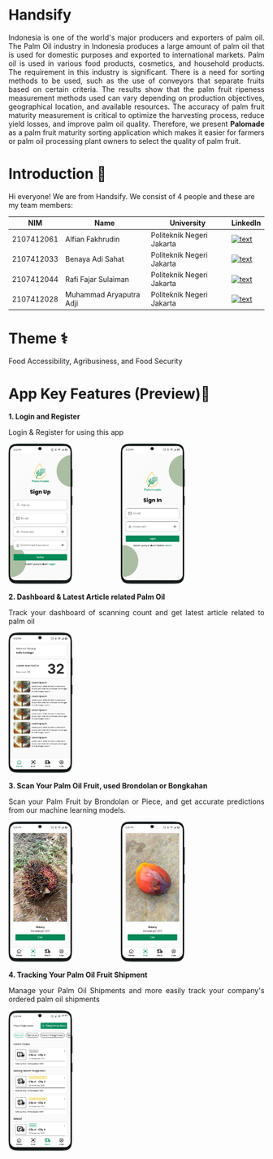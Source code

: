 # Handsify

<p align="justify">     Indonesia is one of the world's major producers and exporters of palm oil. The Palm Oil industry in Indonesia produces a large amount of palm oil that is used for domestic purposes and exported to international markets. Palm oil is used in various food products, cosmetics, and household products. The requirement in this industry is significant. There is a need for sorting methods to be used, such as the use of conveyors that separate fruits based on certain criteria. The results show that the palm fruit ripeness measurement methods used can vary depending on production objectives, geographical location, and available resources. The accuracy of palm fruit maturity measurement is critical to optimize the harvesting process, reduce yield losses, and improve palm oil quality. Therefore, we present <b>Palomade</b> as a palm fruit maturity sorting application which makes it easier for farmers or palm oil processing plant owners to select the quality of palm fruit. </p>

# Introduction 👋

Hi everyone! We are from Handsify. We consist of 4 people and these are my team members:

| NIM | Name | University | LinkedIn |
| ---      | ---       | ---       | ---       |
| 2107412061 | Alfian Fakhrudin | Politeknik Negeri Jakarta | [![text](https://img.shields.io/badge/LinkedIn-0077B5?style=for-the-badge&logo=linkedin&logoColor=white)](https://www.linkedin.com/in/alfian-fakhrudin-9285b5216/) |
| 2107412033  | Benaya Adi Sahat | Politeknik Negeri Jakarta | [![text](https://img.shields.io/badge/LinkedIn-0077B5?style=for-the-badge&logo=linkedin&logoColor=white)](https://www.linkedin.com/in/arkanantadhimas/) |
| 2107412044  | Rafi Fajar Sulaiman | Politeknik Negeri Jakarta | [![text](https://img.shields.io/badge/LinkedIn-0077B5?style=for-the-badge&logo=linkedin&logoColor=white)](https://www.linkedin.com/in/iqbalpamula/) |
| 2107412028  | Muhammad Aryaputra Adji | Politeknik Negeri Jakarta | [![text](https://img.shields.io/badge/LinkedIn-0077B5?style=for-the-badge&logo=linkedin&logoColor=white)](https://www.linkedin.com/in/hafiz-caniago/) |
# Theme ⚕️
Food Accessibility, Agribusiness, and Food Security

# App Key Features (Preview)📱
**1. Login and Register**

<p align="justify"> Login & Register for using this app</p>

<p align="justify">
  <img src="https://github.com/CH2-PS324/.github/blob/main/profile/resource/Samsung%20Galaxy%20S20%205G-6.png" width="25%" height="25%">
  <span style="margin: 0 9%;"></span> <!-- Jarak antara dua gambar -->
  <img src="https://github.com/CH2-PS324/.github/blob/main/profile/resource/Samsung%20Galaxy%20S20%205G-5.png" width="25%" height="25%">
</p>

**2. Dashboard & Latest Article related Palm Oil**

<p align="justify">Track your dashboard of scanning count and get latest article related to palm oil</p>

<p align="justify">
  <img src="https://github.com/CH2-PS324/.github/blob/main/profile/resource/Samsung%20Galaxy%20S20%205G-4.png" width="25%" height="25%">
</p>

**3. Scan Your Palm Oil Fruit, used Brondolan or Bongkahan**

<p align="justify">Scan your Palm Fruit by Brondolan or Piece, and get accurate predictions from our machine learning models.</p>

<p align="justify">
  <img src="https://github.com/CH2-PS324/.github/blob/main/profile/resource/Samsung%20Galaxy%20S20%205G-1.png" width="25%" height="25%">
  <span style="margin: 0 9%;"></span> <!-- Jarak antara dua gambar -->
  <img src="https://github.com/CH2-PS324/.github/blob/main/profile/resource/Samsung%20Galaxy%20S20%205G-2.png" width="25%" height="25%">
</p>

**4. Tracking Your Palm Oil Fruit Shipment**

<p align="justify">Manage your Palm Oil Shipments and more easily track your company's ordered palm oil shipments</p>

<p align="justify">
  <img src="https://github.com/CH2-PS324/.github/blob/main/profile/resource/Samsung%20Galaxy%20S20%205G-3.png" width="25%" height="25%">
</p>
